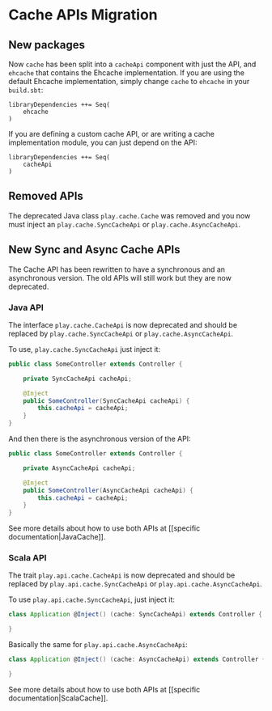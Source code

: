 <!--- Copyright (C) from 2022 The Play Framework Contributors <https://github.com/playframework>, 2011-2021 Lightbend Inc. <https://www.lightbend.com> -->

# Cache APIs Migration

## New packages

Now `cache` has been split into a `cacheApi` component with just the API, and `ehcache` that contains the Ehcache implementation. If you are using the default Ehcache implementation, simply change `cache` to `ehcache` in your `build.sbt`:

```
libraryDependencies ++= Seq(
    ehcache
)
```

If you are defining a custom cache API, or are writing a cache implementation module, you can just depend on the API:

```
libraryDependencies ++= Seq(
    cacheApi
)
```

## Removed APIs

The deprecated Java class `play.cache.Cache` was removed and you now must inject an `play.cache.SyncCacheApi` or `play.cache.AsyncCacheApi`.

## New Sync and Async Cache APIs

The Cache API has been rewritten to have a synchronous and an asynchronous version. The old APIs will still work but they are now deprecated.

### Java API

The interface `play.cache.CacheApi` is now deprecated and should be replaced by `play.cache.SyncCacheApi` or `play.cache.AsyncCacheApi`.

To use, `play.cache.SyncCacheApi` just inject it:

```java
public class SomeController extends Controller {

    private SyncCacheApi cacheApi;

    @Inject
    public SomeController(SyncCacheApi cacheApi) {
        this.cacheApi = cacheApi;
    }
}
```

And then there is the asynchronous version of the API:

```java
public class SomeController extends Controller {

    private AsyncCacheApi cacheApi;

    @Inject
    public SomeController(AsyncCacheApi cacheApi) {
        this.cacheApi = cacheApi;
    }
}
```

See more details about how to use both APIs at [[specific documentation|JavaCache]].

### Scala API

The trait `play.api.cache.CacheApi` is now deprecated and should be replaced by `play.api.cache.SyncCacheApi` or `play.api.cache.AsyncCacheApi`.

To use `play.api.cache.SyncCacheApi`, just inject it:

```scala
class Application @Inject() (cache: SyncCacheApi) extends Controller {

}
```

Basically the same for `play.api.cache.AsyncCacheApi`:

```scala
class Application @Inject() (cache: AsyncCacheApi) extends Controller {

}
```

See more details about how to use both APIs at [[specific documentation|ScalaCache]].
